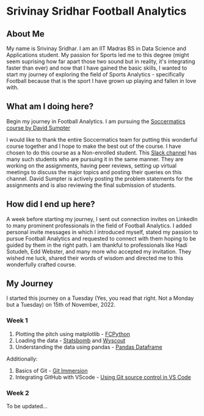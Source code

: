 # Srivinay Sridhar Football Analytics

## About Me

My name is Srivinay Sridhar. I am an IIT Madras BS in Data Science and Applications student. My passion for Sports led me to this degree (might seem suprising how far apart those two sound but in reality, it's integrating faster than ever) and now that I have gained the basic skills, I wanted to start my journey of exploring the field of Sports Analytics - specifically Football because that is the sport I have grown up playing and fallen in love with. 

## What am I doing here? 

Begin my journey in Football Analytics. I am pursuing the [Soccermatics course by David Sumpter](https://soccermatics.readthedocs.io/en/latest/index.html)

I would like to thank the entire Soccermatics team for putting this wonderful course together and I hope to make the best out of the course. I have chosen to do this course as a Non-enrolled student. This [Slack channel](https://app.slack.com/client/T017WHJKU4C/C0412M72KA4) has many such students who are pursuing it in the same manner. They are working on the assignments, having peer reviews, setting up virtual meetings to discuss the major topics and posting their queries on this channel. David Sumpter is actively posting the problem statements for the assignments and is also reviewing the final submission of students.

## How did I end up here?

A week before starting my journey, I sent out connection invites on LinkedIn to many prominent professionals in the field of Football Analytics. I added personal invite messages in which I introduced myself, stated my passion to pursue Football Analytics and requested to connect with them hoping to be guided by them in the right path. I am thankful to professionals like Hadi Sotudeh, Edd Webster, and many more who accepted my invitation. They wished me luck, shared their words of wisdom and directed me to this wonderfully crafted course.

## My Journey

I started this journey on a Tuesday (Yes, you read that right. Not a Monday but a Tuesday) on 15th of November, 2022. 

### Week 1

1. Plotting the pitch using matplotlib - [FCPython](https://fcpython.com/visualisation/drawing-pitchmap-adding-lines-circles-matplotlib)
2. Loading the data - [Statsbomb](https://github.com/statsbomb/open-data) and [Wyscout](https://figshare.com/collections/Soccer_match_event_dataset/4415000/5)
3. Understanding the data using pandas - [Pandas Dataframe](https://pandas.pydata.org/docs/reference/api/pandas.DataFrame.html#pandas.DataFrame) 

Additionally: 
1. Basics of Git - [Git Immersion](https://gitimmersion.com/index.html)
2. Integrating GitHub with VScode - [Using Git source control in VS Code](https://code.visualstudio.com/docs/sourcecontrol/overview)

### Week 2

To be updated...
